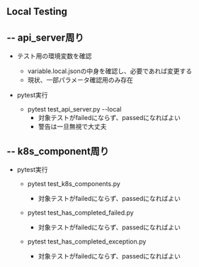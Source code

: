 ## Local Testing
-- api_server周り 
---
* テスト用の環境変数を確認
    * variable.local.jsonの中身を確認し、必要であれば変更する
    * 現状、一部パラメータ確認用のみ存在

* pytest実行
    * pytest test_api_server.py --local
        * 対象テストがfailedにならず、passedになればよい
        * 警告は一旦無視で大丈夫

-- k8s_component周り
---
* pytest実行
   * pytest test_k8s_components.py
        * 対象テストがfailedにならず、passedになればよい

   * pytest test_has_completed_failed.py
        * 対象テストがfailedにならず、passedになればよい

   * pytest test_has_completed_exception.py
        * 対象テストがfailedにならず、passedになればよい